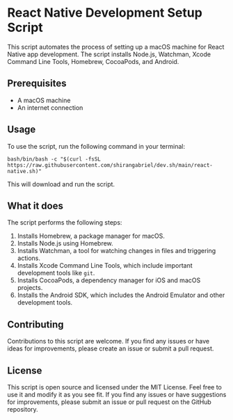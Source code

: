 # React Native Development Setup Script

This script automates the process of setting up a macOS machine for React Native app development. The script installs Node.js, Watchman, Xcode Command Line Tools, Homebrew, CocoaPods, and Android.

## Prerequisites

- A macOS machine
- An internet connection

## Usage

To use the script, run the following command in your terminal:
```
bash/bin/bash -c "$(curl -fsSL https://raw.githubusercontent.com/shirangabriel/dev.sh/main/react-native.sh)"
```


This will download and run the script.

## What it does

The script performs the following steps:

1. Installs Homebrew, a package manager for macOS.
2. Installs Node.js using Homebrew.
3. Installs Watchman, a tool for watching changes in files and triggering actions.
4. Installs Xcode Command Line Tools, which include important development tools like `git`.
5. Installs CocoaPods, a dependency manager for iOS and macOS projects.
6. Installs the Android SDK, which includes the Android Emulator and other development tools.


## Contributing

Contributions to this script are welcome. If you find any issues or have ideas for improvements, please create an issue or submit a pull request.


## License

This script is open source and licensed under the MIT License. Feel free to use it and modify it as you see fit. If you find any issues or have suggestions for improvements, please submit an issue or pull request on the GitHub repository.


